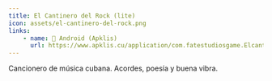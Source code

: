 ```yaml
---
title: El Cantinero del Rock (lite)
icon: assets/el-cantinero-del-rock.png
links:
    - name: 📱 Android (Apklis)
      url: https://www.apklis.cu/application/com.fatestudiosgame.Elcantinerodelrocklite
---
```


Cancionero de música cubana. Acordes, poesía y buena vibra.
